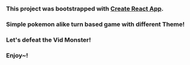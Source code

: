 ### This project was bootstrapped with [Create React App](https://github.com/facebook/create-react-app).

### Simple pokemon alike turn based game with different Theme!

### Let's defeat the Vid Monster!

### Enjoy~!
